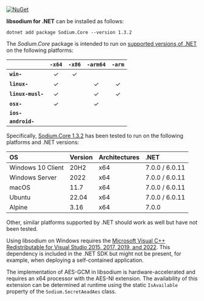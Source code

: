 [![NuGet](https://img.shields.io/nuget/vpre/Sodium.Core)](https://www.nuget.org/packages/Sodium.Core/1.3.2)

**libsodium for .NET** can be installed as follows:

    dotnet add package Sodium.Core --version 1.3.2

The *Sodium.Core* package is intended to run on
[supported versions of .NET](https://dotnet.microsoft.com/en-us/platform/support/policy/dotnet-core)
on the following platforms:

|                       | `-x64`   | `-x86`   | `-arm64` | `-arm`   |
|:----------------------|:--------:|:--------:|:--------:|:--------:|
| **`win-`**            | &check;  | &check;  |          |          |
| **`linux-`**          | &check;  |          | &check;  | &check;  |
| **`linux-musl-`**     | &check;  |          | &check;  | &check;  |
| **`osx-`**            | &check;  |          | &check;  |          |
| **`ios-`**            |          |          |          |          |
| **`android-`**        |          |          |          |          |

Specifically,
[Sodium.Core 1.3.2](https://www.nuget.org/packages/Sodium.Core/1.3.2)
has been tested to run on the following platforms and .NET versions:

| OS                   | Version  | Architectures | .NET            |
|:-------------------- |:-------- |:------------- |:--------------- |
| Windows 10 Client    | 20H2     | x64           | 7.0.0 / 6.0.11  |
| Windows Server       | 2022     | x64           | 7.0.0 / 6.0.11  |
| macOS                | 11.7     | x64           | 7.0.0 / 6.0.11  |
| Ubuntu               | 22.04    | x64           | 7.0.0 / 6.0.11  |
| Alpine               | 3.16     | x64           | 7.0.0           |

Other, similar platforms supported by .NET should work as well but have not been tested.

Using libsodium on Windows requires the
[Microsoft Visual C++ Redistributable for Visual Studio 2015, 2017, 2019, and 2022](https://support.microsoft.com/en-us/help/2977003/the-latest-supported-visual-c-downloads).
This dependency is included in the .NET SDK but might
not be present, for example, when deploying a self-contained application.

The implementation of AES-GCM in libsodium is hardware-accelerated and requires an
x64 processor with the AES-NI extension. The availability of this extension can
be determined at runtime using the static `IsAvailable` property of the
`Sodium.SecretAeadAes` class.
